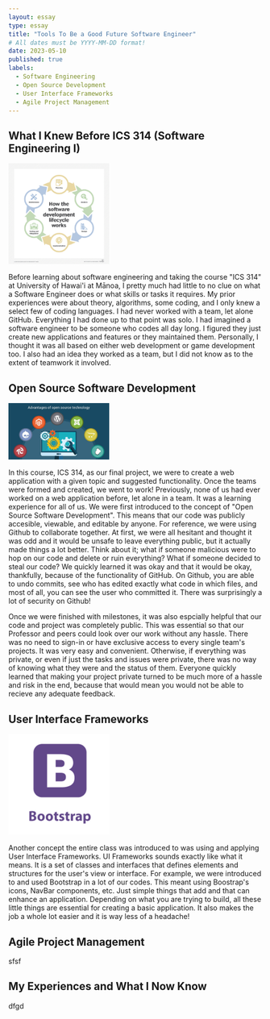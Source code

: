 ```yaml
---
layout: essay
type: essay
title: "Tools To Be a Good Future Software Engineer"
# All dates must be YYYY-MM-DD format!
date: 2023-05-10
published: true
labels:
  - Software Engineering
  - Open Source Development
  - User Interface Frameworks
  - Agile Project Management
---
```


## What I Knew Before ICS 314 (Software Engineering I)

<img width="200px" class="rounded float-start pe-4" src="../img/SE.png"> 


Before learning about software engineering and taking the course "ICS 314" at University of Hawai'i at Mānoa, I pretty much had little to no clue on what a Software Engineer does or what skills or tasks it requires. My prior experiences were about theory, algorithms, some coding, and I only knew a select few of coding languages. I had never worked with a team, let alone GitHub. Everything I had done up to that point was solo. I had imagined a software engineer to be someone who codes all day long. I figured they just create new applications and features or they maintained them. Personally, I thought it was all based on either web development or game development too. I also had an idea they worked as a team, but I did not know as to the extent of teamwork it involved. 


## Open Source Software Development

<img width="200px" class="rounded float-start pe-4" src="../img/open-source-technology.jpg"> 


In this course, ICS 314, as our final project, we were to create a web application with a given topic and suggested functionality. Once the teams were formed and created, we went to work! Previously, none of us had ever worked on a web application before, let alone in a team. It was a learning experience for all of us. We were first introduced to the concept of "Open Source Software Development". This means that our code was publicly accesible, viewable, and editable by anyone. For reference, we were using Github to collaborate together. At first, we were all hesitant and thought it was odd and it would be unsafe to leave everything public, but it actually made things a lot better. Think about it; what if someone malicious were to hop on our code and delete or ruin everything? What if someone decided to steal our code? We quickly learned it was okay and that it would be okay, thankfully, because of the functionality of GitHub. On Github, you are able to undo commits, see who has edited exactly what code in which files, and most of all, you can see the user who committed it. There was surprisingly a lot of security on Github!

Once we were finished with milestones, it was also espcially helpful that our code and project was completely public. This was essential so that our Professor and peers could look over our work without any hassle. There was no need to sign-in or have exclusive access to every single team's projects. It was very easy and convenient. Otherwise, if everything was private, or even if just the tasks and issues were private, there was no way of knowing what they were and the status of them. Everyone quickly learned that making your project private turned to be much more of a hassle and risk in the end, because that would mean you would not be able to recieve any adequate feedback. 


## User Interface Frameworks

<img width="200px" class="rounded float-start pe-4" src="../img/bootstrap-tutorial.png"> 


Another concept the entire class was introduced to was using and applying User Interface Frameworks. UI Frameworks sounds exactly like what it means. It is a set of classes and interfaces that defines elements and structures for the user's view or interface. For example, we were introduced to and used Bootstrap in a lot of our codes. This meant using Boostrap's icons, NavBar components, etc. Just simple things that add and that can enhance an application. Depending on what you are trying to build, all these little things are essential for creating a basic application. It also makes the job a whole lot easier and it is way less of a headache! 


## Agile Project Management


sfsf


## My Experiences and What I Now Know


dfgd

